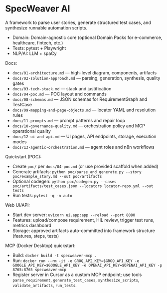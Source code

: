 # SpecWeaver AI

A framework to parse user stories, generate structured test cases, and synthesize runnable automation scripts.

- Domain: Domain-agnostic core (optional Domain Packs for e-commerce, healthcare, fintech, etc.)
- Tests: pytest + Playwright
- NLP/AI: LLM + spaCy

Docs:
- `docs/01-architecture.md` — high-level diagram, components, artifacts
- `docs/02-solution-approach.md` — parsing, generation, synthesis, quality gates
- `docs/03-tech-stack.md` — stack and justification
- `docs/04-poc.md` — POC layout and commands
- `docs/08-schemas.md` — JSON schemas for RequirementGraph and TestCase
- `docs/09-mapping-and-page-objects.md` — locator YAML and resolution rules
- `docs/11-prompts.md` — prompt patterns and repair loop
 - `docs/10-governance-quality.md` — orchestration policy and MCP operational quality
 - `docs/12-ui-and-api.md` — UI pages, API endpoints, storage, execution modes
 - `docs/13-agentic-orchestration.md` — agent roles and n8n workflows

Quickstart (POC):
- Create `poc/` per `docs/04-poc.md` (or use provided scaffold when added)
- Generate artifacts: `python poc/parse_and_generate.py --story poc/example_story.md --out poc/artifacts`
- Optional codegen: `python poc/codegen.py --cases poc/artifacts/test_cases.json --locators locator-repo.yml --out tests`
- Run tests: `pytest -q -n auto`

Web UI/API:
- Start dev server: `uvicorn ui.app:app --reload --port 8080`
- Features: upload/compose requirement, HIL review, trigger test runs, metrics dashboard
- Storage: approved artifacts auto-committed into framework structure (features, steps, tests)

MCP (Docker Desktop) quickstart:
- Build: `docker build -t specweaver-mcp .`
- Run: `docker run --rm -it -e GROQ_API_KEY=$GROQ_API_KEY -e GOOGLE_API_KEY=$GOOGLE_API_KEY -e OPENAI_API_KEY=$OPENAI_API_KEY -p 8765:8765 specweaver-mcp`
- Register server in Cursor as a custom MCP endpoint; use tools `parse_requirement`, `generate_test_cases`, `synthesize_scripts`, `validate_artifacts`, `run_tests`.
